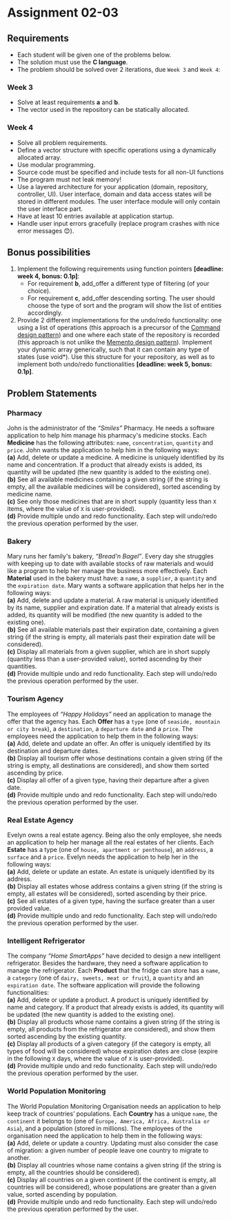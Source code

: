 # Assignment 02-03

## Requirements
- Each student will be given one of the problems below.
- The solution must use the **C language**.
- The problem should be solved over 2 iterations, due `Week 3` and `Week 4`:

### Week 3
- Solve at least requirements **a** and **b**.
- The vector used in the repository can be statically allocated.

### Week 4
- Solve all problem requirements.
- Define a vector structure with specific operations using a dynamically allocated array.
- Use modular programming.
- Source code must be specified and include tests for all non-UI functions
- The program must not leak memory!
- Use a layered architecture for your application (domain, repository, controller, UI). User interface, domain and data access states will be stored in different modules. The user interface module will only contain the user interface part.
- Have at least 10 entries available at application startup.
- Handle user input errors gracefully (replace program crashes with nice error messages :blush:).

## Bonus possibilities
1. Implement the following requirements using function pointers **[deadline: week 4, bonus: 0.1p]**:
    - For requirement **b**, add_offer a different type of filtering (of your choice).
    - For requirement **c**, add_offer descending sorting. The user should choose the type of sort and the program will show the list of entities accordingly.
2. Provide 2 different implementations for the undo/redo functionality: one using a list of operations (this approach is a precursor of the [Command design pattern](https://en.wikipedia.org/wiki/Command_pattern)) and one where each state of the repository is recorded (this approach is not unlike the [Memento design pattern](https://en.wikipedia.org/wiki/Memento_pattern)). Implement your dynamic array generically, such that it can contain any type of states (use void*). Use this structure for your repository, as well as to implement both undo/redo functionalities **[deadline: week 5, bonus: 0.1p]**.

## Problem Statements

### Pharmacy
John is the administrator of the *“Smiles”* Pharmacy. He needs a software application to help him manage his pharmacy's medicine stocks. Each **Medicine** has the following attributes: `name`, `concentration`, `quantity` and `price`. John wants the application to help him in the following ways:\
**(a)** Add, delete or update a medicine. A medicine is uniquely identified by its name and concentration. If a product that already exists is added, its quantity will be updated (the new quantity is added to the existing one).\
**(b)** See all available medicines containing a given string (if the string is empty, all the available medicines will be considered), sorted ascending by medicine name.\
**(c)** See only those medicines that are in short supply (quantity less than `X` items, where the value of `X` is user-provided).\
**(d)** Provide multiple undo and redo functionality. Each step will undo/redo the previous operation performed by the user.

### Bakery
Mary runs her family's bakery, *“Bread'n Bagel”*. Every day she struggles with keeping up to date with available stocks of raw materials and would like a program to help her manage the business more effectively. Each **Material** used in the bakery must have: a `name`, a `supplier`, a `quantity` and the `expiration date`. Mary wants a software application that helps her in the following ways:\
**(a)** Add, delete and update a material. A raw material is uniquely identified by its name, supplier and expiration date. If a material that already exists is added, its quantity will be modified (the new quantity is added to the existing one).\
**(b)** See all available materials past their expiration date, containing a given string (if the string is empty, all materials past their expiration date will be considered).\
**(c)** Display all materials from a given supplier, which are in short supply (quantity less than a user-provided value), sorted ascending by their quantities.\
**(d)** Provide multiple undo and redo functionality. Each step will undo/redo the previous operation performed by the user.

### Tourism Agency
The employees of *“Happy Holidays”* need an application to manage the offer that the agency has. Each **Offer** has a `type` (one of `seaside, mountain or city break`), a `destination`, a `departure date` and a `price`. The employees need the application to help them in the following ways:\
**(a)** Add, delete and update an offer. An offer is uniquely identified by its destination and departure dates.\
**(b)** Display all tourism offer whose destinations contain a given string (if the string is empty, all destinations are considered), and show them sorted ascending by price.\
**(c)** Display all offer of a given type, having their departure after a given date.\
**(d)** Provide multiple undo and redo functionality. Each step will undo/redo the previous operation performed by the user.

### Real Estate Agency
Evelyn owns a real estate agency. Being also the only employee, she needs an application to help her manage all the real estates of her clients. Each **Estate** has a type (one of `house, apartment or penthouse`), an `address`, a `surface` and a `price`. Evelyn needs the application to help her in the following ways:\
**(a)** Add, delete or update an estate. An estate is uniquely identified by its address.\
**(b)** Display all estates whose address contains a given string (if the string is empty, all estates will be considered), sorted ascending by their price.\
**(c)** See all estates of a given type, having the surface greater than a user provided value.\
**(d)** Provide multiple undo and redo functionality. Each step will undo/redo the previous operation performed by the user.

### Intelligent Refrigerator
The company *“Home SmartApps”* have decided to design a new intelligent refrigerator. Besides the hardware, they need a software application to manage the refrigerator. Each **Product** that the fridge can store has a `name`, a `category` (one of `dairy, sweets, meat or fruit`), a `quantity` and an `expiration date`. The software application will provide the following functionalities:\
**(a)** Add, delete or update a product. A product is uniquely identified by name and category. If a product that already exists is added, its quantity will be updated (the new quantity is added to the existing one).\
**(b)** Display all products whose name contains a given string (if the string is empty, all products from the refrigerator are considered), and show them sorted ascending by the existing quantity.\
**(c)** Display all products of a given category (if the category is empty, all types of food will be considered) whose expiration dates are close (expire in the following `X` days, where the value of `X` is user-provided).\
**(d)** Provide multiple undo and redo functionality. Each step will undo/redo the previous operation performed by the user.

### World Population Monitoring
The World Population Monitoring Organisation needs an application to help keep track of countries’ populations. Each **Country** has a unique `name`, the `continent` it belongs to (one of `Europe, America, Africa, Australia or Asia`), and a population (stored in millions).  The employees of the organisation need the application to help them in the following ways:\
**(a)** Add, delete or update a country. Updating must also consider the case of migration: a given number of people leave one country to migrate to another.\
**(b)** Display all countries whose name contains a given string (if the string is empty, all the countries should be considered).\
**(c)** Display all countries on a given continent (if the continent is empty, all countries will be considered), whose populations are greater than a given value, sorted ascending by population.\
**(d)** Provide multiple undo and redo functionality. Each step will undo/redo the previous operation performed by the user.

